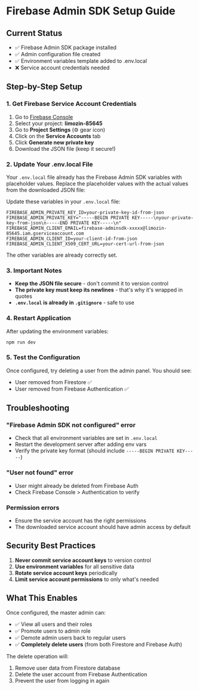 # Firebase Admin SDK Setup Guide

## Current Status
- ✅ Firebase Admin SDK package installed
- ✅ Admin configuration file created
- ✅ Environment variables template added to .env.local
- ❌ Service account credentials needed

## Step-by-Step Setup

### 1. Get Firebase Service Account Credentials

1. Go to [Firebase Console](https://console.firebase.google.com)
2. Select your project: **limozin-85645**
3. Go to **Project Settings** (⚙️ gear icon)
4. Click on the **Service Accounts** tab
5. Click **Generate new private key**
6. Download the JSON file (keep it secure!)

### 2. Update Your .env.local File

Your `.env.local` file already has the Firebase Admin SDK variables with placeholder values.
Replace the placeholder values with the actual values from the downloaded JSON file:

Update these variables in your `.env.local` file:

```env
FIREBASE_ADMIN_PRIVATE_KEY_ID=your-private-key-id-from-json
FIREBASE_ADMIN_PRIVATE_KEY="-----BEGIN PRIVATE KEY-----\nyour-private-key-from-json\n-----END PRIVATE KEY-----\n"  
FIREBASE_ADMIN_CLIENT_EMAIL=firebase-adminsdk-xxxxx@limozin-85645.iam.gserviceaccount.com
FIREBASE_ADMIN_CLIENT_ID=your-client-id-from-json
FIREBASE_ADMIN_CLIENT_X509_CERT_URL=your-cert-url-from-json
```

The other variables are already correctly set.

### 3. Important Notes

- **Keep the JSON file secure** - don't commit it to version control
- **The private key must keep its newlines** - that's why it's wrapped in quotes
- **`.env.local` is already in `.gitignore`** - safe to use

### 4. Restart Application

After updating the environment variables:
```bash
npm run dev
```

### 5. Test the Configuration

Once configured, try deleting a user from the admin panel. You should see:
- User removed from Firestore ✅
- User removed from Firebase Authentication ✅

## Troubleshooting

### "Firebase Admin SDK not configured" error
- Check that all environment variables are set in `.env.local`
- Restart the development server after adding env vars
- Verify the private key format (should include `-----BEGIN PRIVATE KEY-----`)

### "User not found" error
- User might already be deleted from Firebase Auth
- Check Firebase Console > Authentication to verify

### Permission errors
- Ensure the service account has the right permissions
- The downloaded service account should have admin access by default

## Security Best Practices

1. **Never commit service account keys** to version control
2. **Use environment variables** for all sensitive data
3. **Rotate service account keys** periodically
4. **Limit service account permissions** to only what's needed

## What This Enables

Once configured, the master admin can:
- ✅ View all users and their roles
- ✅ Promote users to admin role
- ✅ Demote admin users back to regular users
- ✅ **Completely delete users** (from both Firestore and Firebase Auth)

The delete operation will:
1. Remove user data from Firestore database
2. Delete the user account from Firebase Authentication
3. Prevent the user from logging in again